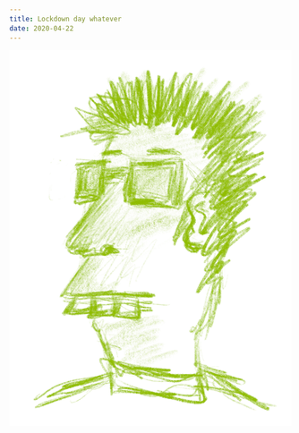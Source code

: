 ```yaml
---
title: Lockdown day whatever
date: 2020-04-22
---
```


!['Lockdown day whatever'](image/28Lockdowndaywhatever5.png)

